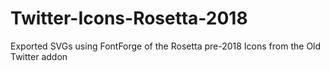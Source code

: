 # Twitter-Icons-Rosetta-2018
Exported SVGs using FontForge of the Rosetta pre-2018 Icons from the Old Twitter addon
